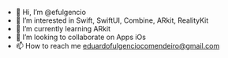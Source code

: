 - 👋 Hi, I’m @efulgencio
- 👀 I’m interested in Swift, SwiftUI, Combine, ARkit, RealityKit
- 🌱 I’m currently learning ARkit
- 💞️ I’m looking to collaborate on Apps iOs
- 📫 How to reach me eduardofulgenciocomendeiro@gmail.com

<!---
efulgencio/efulgencio is a ✨ special ✨ repository because its `README.md` (this file) appears on your GitHub profile.
You can click the Preview link to take a look at your changes.
--->
